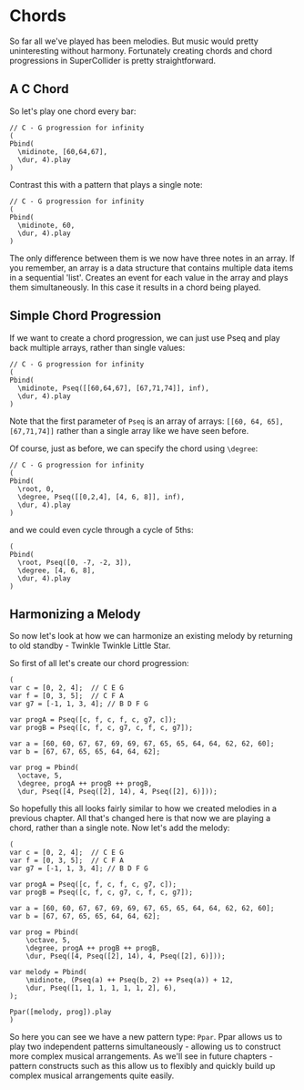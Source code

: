 
# Chords

So far all we've played has been melodies. But music would pretty uninteresting without harmony.
Fortunately creating chords and chord progressions in SuperCollider is pretty straightforward.

## A C Chord

So let's play one chord every bar:

```
// C - G progression for infinity
(
Pbind(
  \midinote, [60,64,67],
  \dur, 4).play
)
```

Contrast this with a pattern that plays a single note:
```
// C - G progression for infinity
(
Pbind(
  \midinote, 60,
  \dur, 4).play
)
```

The only difference between them is we now have three notes in an array. If you remember, an array
is a data structure that contains multiple data items in a sequential 'list'. Creates an event for
each value in the array and plays them simultaneously. In this case it results in a chord being
played.

## Simple Chord Progression

If we want to create a chord progression, we can just use Pseq and play back multiple arrays, rather
than single values:

```
// C - G progression for infinity
(
Pbind(
  \midinote, Pseq([[60,64,67], [67,71,74]], inf),
  \dur, 4).play
)
```

Note that the first parameter of ```Pseq``` is an array of arrays: ```[[60, 64, 65], [67,71,74]]```
rather than a single array like we have seen before.

Of course, just as before, we can specify the chord using ```\degree```:

```
// C - G progression for infinity
(
Pbind(
  \root, 0,
  \degree, Pseq([[0,2,4], [4, 6, 8]], inf),
  \dur, 4).play
)
```

and we could even cycle through a cycle of 5ths:

```
(
Pbind(
  \root, Pseq([0, -7, -2, 3]), 
  \degree, [4, 6, 8],
  \dur, 4).play
)
```

## Harmonizing a Melody

So now let's look at how we can harmonize an existing melody by returning to old standby - Twinkle
Twinkle Little Star.

So first of all let's create our chord progression:

```
(
var c = [0, 2, 4];  // C E G
var f = [0, 3, 5];  // C F A
var g7 = [-1, 1, 3, 4]; // B D F G

var progA = Pseq([c, f, c, f, c, g7, c]);
var progB = Pseq([c, f, c, g7, c, f, c, g7]);

var a = [60, 60, 67, 67, 69, 69, 67, 65, 65, 64, 64, 62, 62, 60];
var b = [67, 67, 65, 65, 64, 64, 62];

var prog = Pbind(
  \octave, 5,
  \degree, progA ++ progB ++ progB,
  \dur, Pseq([4, Pseq([2], 14), 4, Pseq([2], 6)]));
```

So hopefully this all looks fairly similar to how we created melodies in a previous chapter. All
that's changed here is that now we are playing a chord, rather than a single note. Now let's add
the melody:

```
(
var c = [0, 2, 4];  // C E G
var f = [0, 3, 5];  // C F A
var g7 = [-1, 1, 3, 4]; // B D F G

var progA = Pseq([c, f, c, f, c, g7, c]);
var progB = Pseq([c, f, c, g7, c, f, c, g7]);

var a = [60, 60, 67, 67, 69, 69, 67, 65, 65, 64, 64, 62, 62, 60];
var b = [67, 67, 65, 65, 64, 64, 62];

var prog = Pbind(
	\octave, 5,
	\degree, progA ++ progB ++ progB,
	\dur, Pseq([4, Pseq([2], 14), 4, Pseq([2], 6)]));

var melody = Pbind(
	\midinote, (Pseq(a) ++ Pseq(b, 2) ++ Pseq(a)) + 12,
	\dur, Pseq([1, 1, 1, 1, 1, 1, 2], 6),
);

Ppar([melody, prog]).play
)
```

So here you can see we have a new pattern type: ```Ppar```. Ppar allows us to play two independent
patterns simultaneously - allowing us to construct more complex musical arrangements. As we'll see
in future chapters - pattern constructs such as this allow us to flexibly and quickly build up
complex musical arrangements quite easily.
